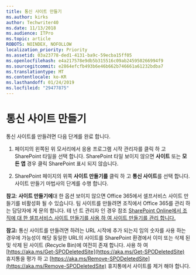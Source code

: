 ```yaml
---
title: 통신 사이트 만들기
ms.author: kirks
author: Techwriter40
ms.date: 11/13/2018
ms.audience: ITPro
ms.topic: article
ROBOTS: NOINDEX, NOFOLLOW
localization_priority: Priority
ms.assetid: 03a23778-ded1-4131-ba9c-59ecba15ff05
ms.openlocfilehash: e4a217578e9db5b315516c09ab245950266994f9
ms.sourcegitcommit: e2864efcfb493b6e46b662b746661a61232bdba7
ms.translationtype: MT
ms.contentlocale: ko-KR
ms.lasthandoff: 01/24/2019
ms.locfileid: "29477875"
---
```

# <a name="create-a-communication-site"></a>통신 사이트 만들기

통신 사이트를 만들려면 다음 단계를 완료 합니다. 
  
1. 페이지의 왼쪽된 위 모서리에서 응용 프로그램 시작 관리자를 클릭 하 고 SharePoint 타일을 선택 합니다. SharePoint 타일 보이지 않으면 **사이트** 또는 **모든 앱** 경우 클릭 SharePoint 표시 되지 않습니다. 
    
2. SharePoint 페이지의 위쪽 **사이트 만들기를** 클릭 하 고 **통신 사이트**를 선택 합니다. 사이트 만들기 마법사의 단계를 수행 합니다. 
    
 **참고**: **사이트 만들기에**대 한 옵션 보이지 않으면 Office 365에서 셀프서비스 사이트 만들기를 비활성화 될 수 있습니다. 팀 사이트를 만들려면 조직에서 Office 365를 관리 하는 담당자에 게 문의 합니다. 테 넌 트 관리자 인 경우 참조 [SharePoint Online에서 조직에 대 한 셀프서비스 사이트 만들기를 사용 하 여 사이트 만들기를 관리 합니다.](https://go.microsoft.com/fwlink/?linkid=2018780)
  
 **참고:** 통신 사이트를 만들려면 하려는 URL 시작에 추가 되는지 임의 숫자를 사용 하는 경우에 가능성이 해당 동일한 URL의 사이트를 SharePoint 환경에서 이미 또는 삭제 된 및 삭제 된 사이트 (Recycle Bin)에 여전히 존재 합니다. 사용 하 여 [https://aka.ms/Get-SPODeletedSite](https://aka.ms/Get-SPODeletedSite) 휴지통을 평가 하 고 [https://aka.ms/Remove-SPODeletedSite](https://aka.ms/Remove-SPODeletedSite) 휴지통에서 사이트를 제거 해야 합니다. 
  

